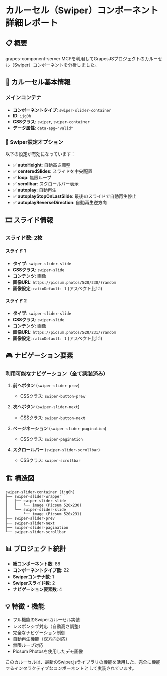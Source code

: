 # カルーセル（Swiper）コンポーネント詳細レポート

## 📋 概要
grapes-component-server MCPを利用してGrapesJSプロジェクトのカルーセル（Swiper）コンポーネントを分析しました。

## 🎠 カルーセル基本情報

### メインコンテナ
- **コンポーネントタイプ**: `swiper-slider-container`
- **ID**: `ijg0h`
- **CSSクラス**: `swiper`, `swiper-container`
- **データ属性**: `data-apg="valid"`

### 🔧 Swiper設定オプション
以下の設定が有効になっています：
- ✅ **autoHeight**: 自動高さ調整
- ✅ **centeredSlides**: スライドを中央配置
- ✅ **loop**: 無限ループ
- ✅ **scrollbar**: スクロールバー表示
- ✅ **autoplay**: 自動再生
- ✅ **autoplayStopOnLastSlide**: 最後のスライドで自動再生停止
- ✅ **autoplayReverseDirection**: 自動再生逆方向

## 🎞️ スライド情報

### スライド数: 2枚

#### スライド 1
- **タイプ**: `swiper-slider-slide`
- **CSSクラス**: `swiper-slide`
- **コンテンツ**: 画像
- **画像URL**: `https://picsum.photos/520/230/?random`
- **画像設定**: `ratioDefault: 1` (アスペクト比1:1)

#### スライド 2
- **タイプ**: `swiper-slider-slide`
- **CSSクラス**: `swiper-slide`
- **コンテンツ**: 画像
- **画像URL**: `https://picsum.photos/520/231/?random`
- **画像設定**: `ratioDefault: 1` (アスペクト比1:1)

## 🎮 ナビゲーション要素

### 利用可能なナビゲーション（全て実装済み）
1. **前へボタン** (`swiper-slider-prev`)
   - CSSクラス: `swiper-button-prev`
   
2. **次へボタン** (`swiper-slider-next`)
   - CSSクラス: `swiper-button-next`
   
3. **ページネーション** (`swiper-slider-pagination`)
   - CSSクラス: `swiper-pagination`
   
4. **スクロールバー** (`swiper-slider-scrollbar`)
   - CSSクラス: `swiper-scrollbar`

## 🏗️ 構造図
```
swiper-slider-container (ijg0h)
├── swiper-slider-wrapper
│   ├── swiper-slider-slide
│   │   └── image (Picsum 520x230)
│   └── swiper-slider-slide
│       └── image (Picsum 520x231)
├── swiper-slider-prev
├── swiper-slider-next
├── swiper-slider-pagination
└── swiper-slider-scrollbar
```

## 📊 プロジェクト統計
- **総コンポーネント数**: 88
- **コンポーネントタイプ数**: 22
- **Swiperコンテナ数**: 1
- **Swiperスライド数**: 2
- **ナビゲーション要素数**: 4

## 💡 特徴・機能
- フル機能のSwiperカルーセル実装
- レスポンシブ対応（自動高さ調整）
- 完全なナビゲーション制御
- 自動再生機能（双方向対応）
- 無限ループ対応
- Picsum Photosを使用したデモ画像

このカルーセルは、最新のSwiper.jsライブラリの機能を活用した、完全に機能するインタラクティブなコンポーネントとして実装されています。
